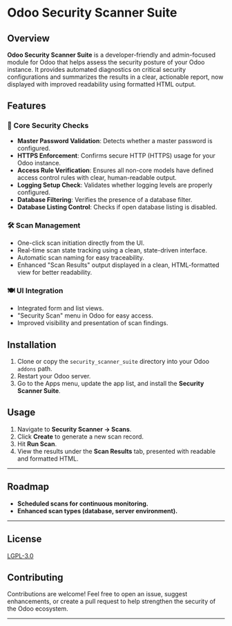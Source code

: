 # Odoo Security Scanner Suite

## Overview

**Odoo Security Scanner Suite** is a developer-friendly and admin-focused module for Odoo that helps assess the security posture of your Odoo instance. It provides automated diagnostics on critical security configurations and summarizes the results in a clear, actionable report, now displayed with improved readability using formatted HTML output.

## Features

### 🔐 Core Security Checks
- **Master Password Validation**: Detects whether a master password is configured.
- **HTTPS Enforcement**: Confirms secure HTTP (HTTPS) usage for your Odoo instance.
- **Access Rule Verification**: Ensures all non-core models have defined access control rules with clear, human-readable output.
- **Logging Setup Check**: Validates whether logging levels are properly configured.
- **Database Filtering**: Verifies the presence of a database filter.
- **Database Listing Control**: Checks if open database listing is disabled.

### 🛠️ Scan Management
- One-click scan initiation directly from the UI.
- Real-time scan state tracking using a clean, state-driven interface.
- Automatic scan naming for easy traceability.
- Enhanced "Scan Results" output displayed in a clean, HTML-formatted view for better readability.

### 🍽️ UI Integration
- Integrated form and list views.
- "Security Scan" menu in Odoo for easy access.
- Improved visibility and presentation of scan findings.

## Installation

1. Clone or copy the `security_scanner_suite` directory into your Odoo `addons` path.
2. Restart your Odoo server.
3. Go to the Apps menu, update the app list, and install the **Security Scanner Suite**.

## Usage

1. Navigate to **Security Scanner → Scans**.
2. Click **Create** to generate a new scan record.
3. Hit **Run Scan**.
4. View the results under the **Scan Results** tab, presented with readable and formatted HTML.

---

## Roadmap

- **Scheduled scans for continuous monitoring.**
- **Enhanced scan types (database, server environment).**


---

## License

[LGPL-3.0](https://www.gnu.org/licenses/lgpl-3.0.en.html)

## Contributing

Contributions are welcome! Feel free to open an issue, suggest enhancements, or create a pull request to help strengthen the security of the Odoo ecosystem.

---
